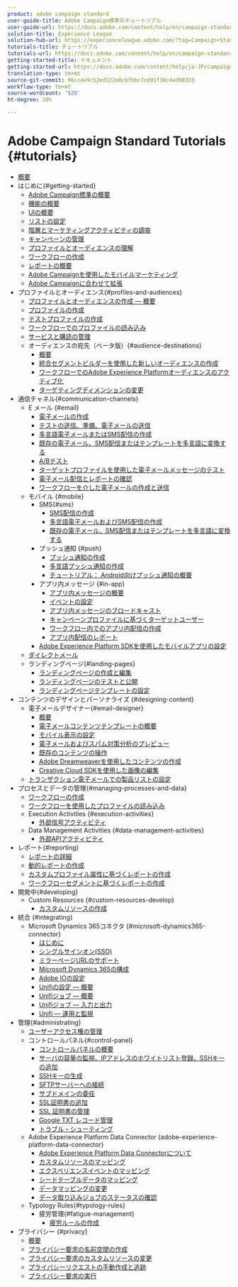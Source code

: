 ```yaml
---
product: adobe campaign standard
user-guide-title: Adobe Campaign標準のチュートリアル
user-guide-url: https://docs.adobe.com/content/help/en/campaign-standard-learn/tutorials/overview.html
solution-title: Experience League
solution-hub-url: https://experienceleague.adobe.com/?tag=Campaign+Standard#recommended/solutions/campaign
tutorials-title: チュートリアル
tutorials-url: https://docs.adobe.com/content/help/en/campaign-standard-learn/tutorials/overview.html
getting-started-title: ドキュメント
getting-started-url: https://docs.adobe.com/content/help/ja-JP/campaign-standard/using/campaign-standard-home.html
translation-type: tm+mt
source-git-commit: 96cc4e9c52ed122e8c6fbbc7cd91f38c4ad98333
workflow-type: tm+mt
source-wordcount: '528'
ht-degree: 10%

---
```



# Adobe Campaign Standard Tutorials {#tutorials}

+ [概要](/help/overview.md)
+ はじめに{#getting-started}
   + [Adobe Campaign標準の概要](/help/getting-started/adobe-campaign-standard-introduction.md)
   + [機能の概要](/help/getting-started/functional-overview.md)
   + [UIの概要](/help/getting-started/getting-started-with-the-ui.md)
   + [リストの設定](/help/getting-started/configure-a-list.md)
   + [階層とマーケティングアクティビティの調査](/help/getting-started/explore-hierarchy-and-marketing-activities.md)
   + [キャンペーンの管理](/help/getting-started/managing-campaigns.md)
   + [プロファイルとオーディエンスの理解](/help/getting-started/understanding-profiles-and-audiences.md)
   + [ワークフローの作成](/help/managing-processes-and-data/create-workflow.md)
   + [レポートの概要](/help/getting-started/reporting-with-adobe-campaign-introduction.md)
   + [Adobe Campaignを使用したモバイルマーケティング](/help/getting-started/mobile-marketing-with-adobe-campaign.md)
   + [Adobe Campaignに合わせて拡張](/help/getting-started/growing-with-adobe-campaign.md)
+ プロファイルとオーディエンス{#profiles-and-audiences}
   + [プロファイルとオーディエンスの作成 — 概要](/help/profiles-and-audiences/creating-profiles-and-audiences.md)
   + [プロファイルの作成](/help/profiles-and-audiences/creating-a-profile.md)
   + [テストプロファイルの作成](/help/profiles-and-audiences/test-profiles.md)
   + [ワークフローでのプロファイルの読み込み](/help/managing-processes-and-data/importing-profiles.md)
   + [サービスと購読の管理](/help/managing-processes-and-data/services-and-subscriptions.md)
   + オーディエンスの宛先（ベータ版）{#audience-destinations}
      + [概要](/help/profiles-and-audiences/audience-destinations/audience-destinations-overview.md)
      + [統合セグメントビルダーを使用した新しいオーディエンスの作成](/help/profiles-and-audiences/audience-destinations/creating-audiences-using-segment-builder.md)
      + [ワークフローでのAdobe Experience Platformオーディエンスのアクティブ化](/help/profiles-and-audiences/audience-destinations/activating-aep-audiences.md)
      + [ターゲティングディメンションの変更](/help/profiles-and-audiences/audience-destinations/changing-targeting-dimension.md)
+ 通信チャネル{#communication-channels}
   + E メール {#email}
      + [電子メールの作成](/help/communication-channels/email/create-email-from-homepage.md)
      + [テストの送信、準備、電子メールの送信](/help/communication-channels/email/sending-test-preparing-sending-email.md)
      + [多言語電子メールまたはSMS配信の作成](/help/communication-channels/create-multilingual-deliveries.md)
      + [既存の電子メール、SMS配信またはテンプレートを多言語に変換する](/help/communication-channels/covert-into-multilingual-deliveries.md)
      + [A/Bテスト](/help/communication-channels/email/a-b-testing.md)
      + [ターゲットプロファイルを使用した電子メールメッセージのテスト](/help/communication-channels/email/profile-substitution.md)
      + [電子メール配信とレポートの確認](/help/communication-channels/email/reviewing-personalized-email-delivery-and-reports.md)
      + [ワークフローを介した電子メールの作成と送信](/help/communication-channels/email/create-and-send-emails-via-workflow.md)
   + モバイル {#mobile}
      + SMS{#sms}
         + [SMS配信の作成](/help/communication-channels/mobile/sms/sms-delivery.md)
         + [多言語電子メールおよびSMS配信の作成](/help/communication-channels/create-multilingual-deliveries.md)
         + [既存の電子メール、SMS配信またはテンプレートを多言語に変換する](/help/communication-channels/covert-into-multilingual-deliveries.md)
      + プッシュ通知 {#push}
         + [プッシュ通知の作成](/help/communication-channels/mobile/push-notifications/creating-a-push-notification.md)
         + [多言語プッシュ通知の作成](/help/communication-channels/mobile/push-notifications/creating-multilingual-push-notifications.md)
         + [チュートリアル： Android向けプッシュ通知の概要](https://docs.adobe.com/content/help/en/campaign-standard-learn/getting-started-with-push-notifications-android/introduction.html)
      + アプリ内メッセージ {#in-app}
         + [アプリ内メッセージの概要](/help/communication-channels/mobile/in-app/in-app-message-overview.md)
         + [イベントの設定](/help/communication-channels/mobile/in-app/configure-events.md)
         + [アプリ内メッセージのブロードキャスト](/help/communication-channels/mobile/in-app/broadcast-in-app-message.md)
         + [キャンペーンプロファイルに基づくターゲットユーザー](/help/communication-channels/mobile/in-app/target-users-based-on-campaign-profile.md)
         + [ワークフロー内でのアプリ内配信の作成](/help/communication-channels/mobile/in-app/in-app-activity.md)
         + [アプリ内配信のレポート](/help/communication-channels/mobile/in-app/in-app-reporting.md)
      + [Adobe Experience Platform SDKを使用したモバイルアプリの設定](/help/communication-channels/mobile/configure-mobile-apps-using-aep-sdk.md)
   + [ダイレクトメール](/help/communication-channels/direct-mail/directmail.md)
   + ランディングページ{#landing-pages}
      + [ランディングページの作成と編集](/help/communication-channels/landing-pages/landing-page-create-and-edit.md)
      + [ランディングページのテストと公開](/help/communication-channels/landing-pages/landing-page-test-and-publish.md)
      + [ランディングページテンプレートの設定](/help/communication-channels/landing-pages/landing-page-configure-templates.md)
+ コンテンツのデザインとパーソナライズ {#designing-content}
   + 電子メールデザイナー{#email-designer}
      + [概要](/help/designing-content/email-designer/email-designer-overview.md)
      + [電子メールコンテンツテンプレートの概要](/help/designing-content/email-designer/email-content-templates.md)
      + [モバイル表示の設定](/help/designing-content/email-designer/configure-the-mobile-view.md)
      + [電子メールおよびスパム対策分析のプレビュー](/help/designing-content/email-designer/preview-your-email.md)
      + [既存のコンテンツの操作](/help/designing-content/email-designer/working-with-existing-content.md)
      + [Adobe Dreamweaverを使用したコンテンツの作成](/help/designing-content/email-designer/dreamweaver-integration.md)
      + [Creative Cloud SDKを使用した画像の編集](/help/designing-content/email-designer/adobe-creative-cloud-sdk-integration.md)
   + [トランザクション電子メールでの製品リストの設定](/help/designing-content/product-listings-in-transactional-email.md)
+ プロセスとデータの管理{#managing-processes-and-data}
   + [ワークフローの作成](/help/managing-processes-and-data/create-workflow.md)
   + [ワークフローを使用したプロファイルの読み込み](/help/managing-processes-and-data/importing-profiles.md)
   + Execution Activities {#execution-activities}
      + [外部信号アクティビティ](/help/managing-processes-and-data/execution-activities/external-signal-activity.md)
   + Data Management Activities {#data-management-activities}
      + [外部APIアクティビティ](/help/managing-processes-and-data/data-management-activities/external-api-activity.md)
+ レポート{#reporting}
   + [レポートの詳細](/help/getting-started/exploring-reports.md)
   + [動的レポートの作成](/help/reporting/creating-a-dynamic-report.md)
   + [カスタムプロファイル属性に基づくレポートの作成](/help/reporting/custom-profile-attributes-dynamic-reports.md)
   + [ワークフローセグメントに基づくレポートの作成](/help/reporting/report-on-workflow-segments.md)
+ 開発中{#developing}
   + Custom Resources {#custom-resources-develop}
      + [カスタムリソースの作成](/help/managing-processes-and-data/custom-resources/creating-custom-resources.md)
+ 統合 {#integrating}
   + Microsoft Dynamics 365コネクタ {#microsoft-dynamics365-connector}
      + [はじめに](/help/integrating/microsoft-dynamics-365-connector/introduction.md)
      + [シングルサインオン(SSO)](/help/integrating/microsoft-dynamics-365-connector/single-sign-on.md)
      + [ミラーページURLのサポート](/help/integrating/microsoft-dynamics-365-connector/mirror-page-url.md)
      + [Microsoft Dynamics 365の構成](/help/integrating/microsoft-dynamics-365-connector/configure-microsoft-dynamics-365.md)
      + [Adobe IOの設定](/help/integrating/microsoft-dynamics-365-connector/configure-adobe-io.md)
      + [Unifiの設定 — 概要](/help/integrating/microsoft-dynamics-365-connector/configure-unifi-introduction.md)
      + [Unifiジョブ — 概要](/help/integrating/microsoft-dynamics-365-connector/configure-unifi-jobs-overview.md)
      + [Unifiジョブ — 入力と出力](/help/integrating/microsoft-dynamics-365-connector/configure-unifi-jobs-ingress-egress.md)
      + [Unifi — 運用と監視](/help/integrating/microsoft-dynamics-365-connector/configure-unifi-operalization-and-monitoring.md)
+ 管理{#administrating}
   + [ユーザーアクセス権の管理](/help/administrating/managing-user-access-rights.md)
   + コントロールパネル{#control-panel}
      + [コントロールパネルの概要](/help/administrating/control-panel/control-panel-overview.md)
      + [サーバの容量の監視、IPアドレスのホワイトリスト登録、SSHキーの追加](/help/administrating/control-panel/monitoring-server-capacity-whitelisting-adding-ssh-key.md)
      + [SSHキーの生成](/help/administrating/control-panel/generate-ssh-key.md)
      + [SFTPサーバーへの接続](/help/administrating/control-panel/connect-to-sftp-server.md)
      + [サブドメインの委任](/help/administrating/control-panel/subdomain-delegation.md)
      + [SSL証明書の追加](/help/administrating/control-panel/adding-ssl-certificates.md)
      + [SSL 証明書の管理](/help/administrating/control-panel/managing-ssl-certificates.md)
      + [Google TXT レコード管理](/help/administrating/control-panel/google-txt-record-management.md)
      + [トラブル・シューティング](/help/administrating/control-panel/trouble-shooting.md)
   + Adobe Experience Platform Data Connector {adobe-experience-platform-data-connector}
      + [Adobe Experience Platform Data Connectorについて](/help/administrating/adobe-experience-platform-data-connector/understanding-the-adobe-experience-platform-data-connector.md)
      + [カスタムリソースのマッピング](/help/administrating/adobe-experience-platform-data-connector/mapping-custom-resources.md)
      + [エクスペリエンスイベントのマッピング](/help/administrating/adobe-experience-platform-data-connector/mapping-experience-events.md)
      + [シードテーブルデータのマッピング](/help/administrating/adobe-experience-platform-data-connector/mapping-seed-table-data.md)
      + [データマッピングの変更](/help/administrating/adobe-experience-platform-data-connector/modifying-data-mapping.md)
      + [データ取り込みジョブのステータスの確認](/help/administrating/adobe-experience-platform-data-connector/checking-status-of-data-ingestion-jobs.md)
   + Typology Rules{#typology-rules}
      + 疲労管理{#fatigue-management}
         + [疲労ルールの作成](/help/administrating/typology-rules/fatigue-management/create-fatigue-rules.md)
+ プライバシー {#privacy}
   + [概要](/help/privacy/privacy-overview.md)
   + [プライバシー要求の名前空間の作成](/help/privacy/namespaces-for-privacy-requests.md)
   + [プライバシー要求のカスタムリソースの変更](/help/privacy/custom-resources-for-privacy-requests.md)
   + [プライバシーリクエストの手動作成と追跡](/help/privacy/create-and-track-privacy-requests.md)
   + [プライバシー要求の実行](/help/privacy/execute-privacy-requests.md)
